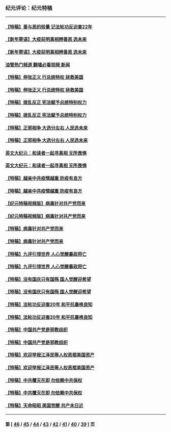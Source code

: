 ### 纪元评论：纪元特稿
---
#### [【特稿】善与恶的较量 记法轮功反迫害22年](../../pages/nsc424/n13086597.md?09120330) 
#### [【新年寄语】大疫前明真相辨善恶 选未来](../../pages/nsc424/n12660855.md?09120330) 
#### [【新年寄语】大疫前明真相辨善恶 选未来](../../pages/nsc424/n12660855.md?09120330) 
#### [油管热门频道 翻墙必看视频 新闻](ok?09120330)
#### [【特稿】伸张正义 行总统特权 拯救美国](../../pages/nsc424/n12616806.md?09120330) 
#### [【特稿】伸张正义 行总统特权 拯救美国](../../pages/nsc424/n12616806.md?09120330) 
#### [【特稿】拨乱反正 宪法赋予总统特别权力](../../pages/nsc424/n12598306.md?09120330) 
#### [【特稿】拨乱反正 宪法赋予总统特别权力](../../pages/nsc424/n12598306.md?09120330) 
#### [【特稿】正邪相争 大选分左右 人民选未来](../../pages/nsc424/n12545208.md?09120330) 
#### [【特稿】正邪相争 大选分左右 人民选未来](../../pages/nsc424/n12545208.md?09120330) 
#### [英文大纪元：和读者一起寻真相 无所畏惧](../../pages/nsc424/n12542027.md?09120330) 
#### [英文大纪元：和读者一起寻真相 无所畏惧](../../pages/nsc424/n12542027.md?09120330) 
#### [【特稿】越亲中共疫情越重 防疫有良方](../../pages/nsc424/n12042989.md?09120330) 
#### [【特稿】越亲中共疫情越重 防疫有良方](../../pages/nsc424/n12042989.md?09120330) 
#### [【纪元特稿视频版】病毒针对共产党而来](../../pages/nsc424/n11977328.md?09120330) 
#### [【纪元特稿视频版】病毒针对共产党而来](../../pages/nsc424/n11977328.md?09120330) 
#### [【特稿】病毒针对共产党而来](../../pages/nsc424/n11928818.md?09120330) 
#### [【特稿】病毒针对共产党而来](../../pages/nsc424/n11928818.md?09120330) 
#### [【特稿】九评引领世界 人心觉醒暴政将亡](../../pages/nsc424/n11660496.md?09120330) 
#### [【特稿】九评引领世界 人心觉醒暴政将亡](../../pages/nsc424/n11660496.md?09120330) 
#### [【特稿】没有国庆只有国殇 国人觉醒迎希望](../../pages/nsc424/n11549354.md?09120330) 
#### [【特稿】没有国庆只有国殇 国人觉醒迎希望](../../pages/nsc424/n11549354.md?09120330) 
#### [【特稿】法轮功反迫害20年 和平抗暴唤良知](../../pages/nsc424/n11389135.md?09120330) 
#### [【特稿】法轮功反迫害20年 和平抗暴唤良知](../../pages/nsc424/n11389135.md?09120330) 
#### [【特稿】中国共产党是邪教组织](../../pages/nsc424/n11355551.md?09120330) 
#### [【特稿】中国共产党是邪教组织](../../pages/nsc424/n11355551.md?09120330) 
#### [【特稿】欢迎举报江泽民等人权恶棍美国资产](../../pages/nsc424/n11303040.md?09120330) 
#### [【特稿】欢迎举报江泽民等人权恶棍美国资产](../../pages/nsc424/n11303040.md?09120330) 
#### [【特稿】中共覆灭在即 勿依赖中共保权](../../pages/nsc424/n11278510.md?09120330) 
#### [【特稿】中共覆灭在即 勿依赖中共保权](../../pages/nsc424/n11278510.md?09120330) 
#### [【特稿】天命昭昭 美国觉醒 共产末日近](../../pages/nsc424/n11150259.md?09120330) 

---
#### 第 [ [46](./46.md?09120330) / [45](./45.md?09120330) / [44](./44.md?09120330) / [43](./43.md?09120330) / [42](./42.md?09120330) / [41](./41.md?09120330) / [40](./40.md?09120330) / [39](./39.md?09120330) ] 页
